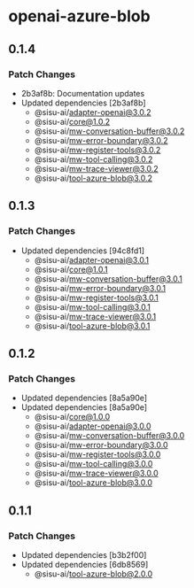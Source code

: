 # openai-azure-blob

## 0.1.4

### Patch Changes

- 2b3af8b: Documentation updates
- Updated dependencies [2b3af8b]
  - @sisu-ai/adapter-openai@3.0.2
  - @sisu-ai/core@1.0.2
  - @sisu-ai/mw-conversation-buffer@3.0.2
  - @sisu-ai/mw-error-boundary@3.0.2
  - @sisu-ai/mw-register-tools@3.0.2
  - @sisu-ai/mw-tool-calling@3.0.2
  - @sisu-ai/mw-trace-viewer@3.0.2
  - @sisu-ai/tool-azure-blob@3.0.2

## 0.1.3

### Patch Changes

- Updated dependencies [94c8fd1]
  - @sisu-ai/adapter-openai@3.0.1
  - @sisu-ai/core@1.0.1
  - @sisu-ai/mw-conversation-buffer@3.0.1
  - @sisu-ai/mw-error-boundary@3.0.1
  - @sisu-ai/mw-register-tools@3.0.1
  - @sisu-ai/mw-tool-calling@3.0.1
  - @sisu-ai/mw-trace-viewer@3.0.1
  - @sisu-ai/tool-azure-blob@3.0.1

## 0.1.2

### Patch Changes

- Updated dependencies [8a5a90e]
- Updated dependencies [8a5a90e]
  - @sisu-ai/core@1.0.0
  - @sisu-ai/adapter-openai@3.0.0
  - @sisu-ai/mw-conversation-buffer@3.0.0
  - @sisu-ai/mw-error-boundary@3.0.0
  - @sisu-ai/mw-register-tools@3.0.0
  - @sisu-ai/mw-tool-calling@3.0.0
  - @sisu-ai/mw-trace-viewer@3.0.0
  - @sisu-ai/tool-azure-blob@3.0.0

## 0.1.1

### Patch Changes

- Updated dependencies [b3b2f00]
- Updated dependencies [6db8569]
  - @sisu-ai/tool-azure-blob@2.0.0
